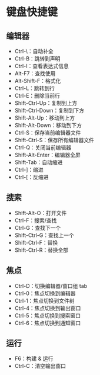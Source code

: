 # 键盘快捷键

## 编辑器

* Ctrl-\：自动补全
* Ctrl-B：跳转到声明
* Ctrl-I：查看表达式信息
* Alt-F7：查找使用
* Alt-Shift-F：格式化
* Ctrl-L：跳转到行
* Ctrl-E：删除当前行
* Shift-Ctrl-Up：复制到上方
* Shift-Ctrl-Down：复制到下方
* Shift-Alt-Up：移动到上方
* Shift-Alt-Down：移动到下方
* Ctrl-S：保存当前编辑器文件
* Shift-Ctrl-S：保存所有编辑器文件
* Ctrl-Q：关闭当前编辑器
* Shift-Alt-Enter：编辑器全屏
* Shift-Tab：自动缩进
* Ctrl-]：缩进
* Ctrl-[：反缩进

## 搜索

* Shift-Alt-O：打开文件
* Ctrl-F：搜索/查找
* Ctrl-G：查找下一个
* Shift-Ctrl-G：查找上一个
* Shift-Ctrl-F：替换
* Shift-Ctrl-R：替换全部

## 焦点

* Ctrl-D：切换编辑器/窗口组 tab
* Ctrl-0：焦点切换到编辑器
* Ctrl-1：焦点切换到文件树
* Ctrl-4：焦点切换到输出窗口
* Ctrl-5：焦点切换到搜索窗口
* Ctrl-6：焦点切换到通知窗口

## 运行

* F6：构建 & 运行
* Ctrl-C：清空输出窗口
